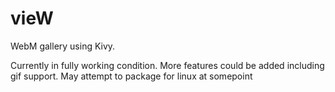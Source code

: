 # vieW
WebM gallery using Kivy.

Currently in fully working condition. More features could be added including gif support. 
May attempt to package for linux at somepoint
